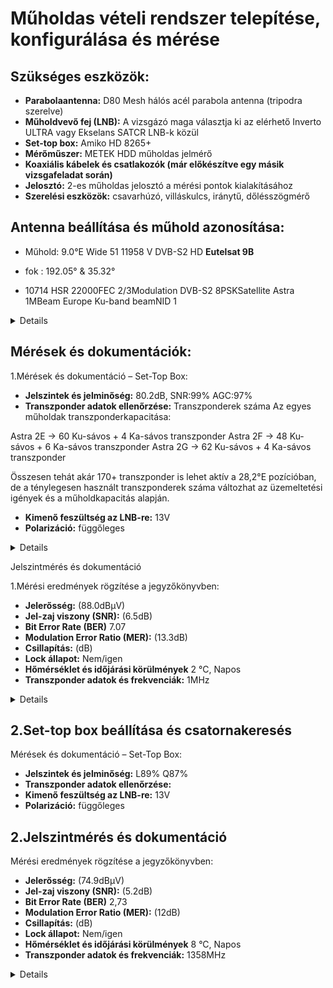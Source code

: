 #  Műholdas vételi rendszer telepítése, konfigurálása és mérése 

## Szükséges eszközök:

- **Parabolaantenna:** D80 Mesh hálós acél parabola antenna (tripodra szerelve)
- **Műholdvevő fej (LNB):** A vizsgázó maga választja ki az elérhető Inverto ULTRA vagy Ekselans SATCR LNB-k közül
- **Set-top box:** Amiko HD 8265+
- **Mérőműszer:** METEK HDD műholdas jelmérő
- **Koaxiális kábelek és csatlakozók (már előkészítve egy másik vizsgafeladat során)**
- **Jelosztó:** 2-es műholdas jelosztó a mérési pontok kialakításához
- **Szerelési eszközök:** csavarhúzó, villáskulcs, iránytű, dőlésszögmérő

## Antenna beállítása és műhold azonosítása:

- Műhold: 9.0°E		Wide	51	11958 V	DVB-S2	HD **Eutelsat 9B**
- fok : 192.05° & 35.32°
  
- 10714 HSR 22000FEC 2/3Modulation DVB-S2 8PSKSatellite Astra 1MBeam Europe Ku-band beamNID 1
  
<details>
  
<img src="https://raw.githubusercontent.com/1SzatmariAndras6/TAVKOZLES/refs/heads/main/JEGYZOKONYV/M%C5%B1holdas%20v%C3%A9teli%20rendszer/K%C3%A9perny%C5%91k%C3%A9p%202025-03-03%20123425.png" height="500" width="800">
<br>
<img src="https://raw.githubusercontent.com/1SzatmariAndras6/TAVKOZLES/refs/heads/main/JEGYZOKONYV/M%C5%B1holdas%20v%C3%A9teli%20rendszer/1741075035422.jpg" height="500" width="800">

</details>

## Mérések és dokumentációk:
   1.Mérések és dokumentáció – Set-Top Box:

- **Jelszintek és jelminőség:** 80.2dB, SNR:99% AGC:97%
- **Transzponder adatok ellenőrzése:**
  Transzponderek száma
Az egyes műholdak transzponderkapacitása:

Astra 2E → 60 Ku-sávos + 4 Ka-sávos transzponder
Astra 2F → 48 Ku-sávos + 6 Ka-sávos transzponder
Astra 2G → 62 Ku-sávos + 4 Ka-sávos transzponder

Összesen tehát akár 170+ transzponder is lehet aktív a 28,2°E pozícióban, de a ténylegesen használt transzponderek száma változhat az üzemeltetési igények és a műholdkapacitás alapján.

- **Kimenő feszültség az LNB-re:**  13V
- **Polarizáció:** függőleges

<details>

<img src="https://raw.githubusercontent.com/1SzatmariAndras6/TAVKOZLES/refs/heads/main/JEGYZOKONYV/M%C5%B1holdas%20v%C3%A9teli%20rendszer/its_snapshot_0008.bmp">
<img src="https://raw.githubusercontent.com/1SzatmariAndras6/TAVKOZLES/refs/heads/main/JEGYZOKONYV/M%C5%B1holdas%20v%C3%A9teli%20rendszer/its_snapshot_0007.bmp">

</details>

Jelszintmérés és dokumentáció

  1.Mérési eredmények rögzítése a jegyzőkönyvben:

- **Jelerősség:** (88.0dBμV)  
- **Jel-zaj viszony (SNR):** (6.5dB)  
- **Bit Error Rate (BER)**  7.07
- **Modulation Error Ratio (MER):** (13.3dB)  
- **Csillapítás:** (dB)  
- **Lock állapot:** Nem/igen
- **Hőmérséklet és időjárási körülmények**  2 °C, Napos
- **Transzponder adatok és frekvenciák:** 1MHz
  
<details>
  
<img src="https://raw.githubusercontent.com/1SzatmariAndras6/TAVKOZLES/refs/heads/main/JEGYZOKONYV/M%C5%B1holdas%20v%C3%A9teli%20rendszer/its_snapshot_0009.bmp">

  </details>
  
## 2.Set-top box beállítása és csatornakeresés

   Mérések és dokumentáció – Set-Top Box:


- **Jelszintek és jelminőség:** L89% Q87%
- **Transzponder adatok ellenőrzése:** 
- **Kimenő feszültség az LNB-re:** 13V 
- **Polarizáció:** függőleges


## 2.Jelszintmérés és dokumentáció

   Mérési eredmények rögzítése a jegyzőkönyvben:

- **Jelerősség:** (74.9dBμV)  
- **Jel-zaj viszony (SNR):** (5.2dB)  
- **Bit Error Rate (BER)**  2,73
- **Modulation Error Ratio (MER):** (12dB)  
- **Csillapítás:** (dB)  
- **Lock állapot:** Nem/igen
- **Hőmérséklet és időjárási körülmények**  8 °C, Napos
- **Transzponder adatok és frekvenciák:** 1358MHz


<details>
  
**Spektrum analizátor képe:** 
  
  <img src="https://raw.githubusercontent.com/1SzatmariAndras6/TAVKOZLES/refs/heads/main/JEGYZOKONYV/M%C5%B1holdas%20v%C3%A9teli%20rendszer/its_snapshot_0001.bmp">
  
  <br>
  
   <img src="https://raw.githubusercontent.com/1SzatmariAndras6/TAVKOZLES/refs/heads/main/JEGYZOKONYV/M%C5%B1holdas%20v%C3%A9teli%20rendszer/its_snapshot_0002.bmp">
   
</details>

